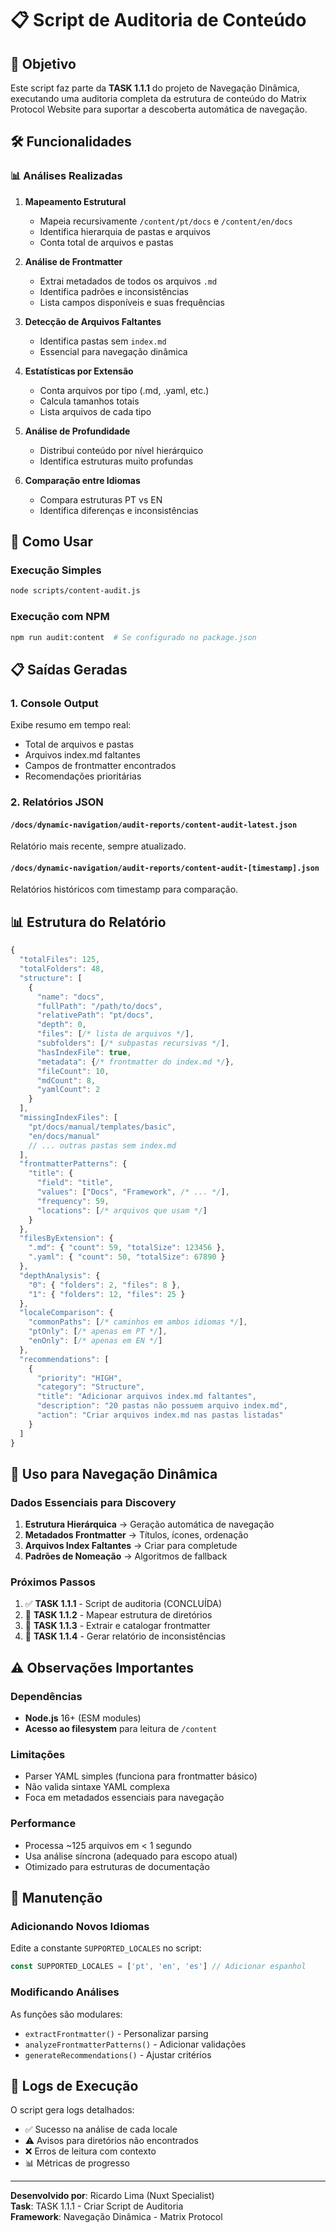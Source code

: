 # 📋 Script de Auditoria de Conteúdo

## 🎯 Objetivo

Este script faz parte da **TASK 1.1.1** do projeto de Navegação Dinâmica, executando uma auditoria completa da estrutura de conteúdo do Matrix Protocol Website para suportar a descoberta automática de navegação.

## 🛠️ Funcionalidades

### 📊 Análises Realizadas

1. **Mapeamento Estrutural**
   - Mapeia recursivamente `/content/pt/docs` e `/content/en/docs`
   - Identifica hierarquia de pastas e arquivos
   - Conta total de arquivos e pastas

2. **Análise de Frontmatter**
   - Extrai metadados de todos os arquivos `.md`
   - Identifica padrões e inconsistências
   - Lista campos disponíveis e suas frequências

3. **Detecção de Arquivos Faltantes**
   - Identifica pastas sem `index.md`
   - Essencial para navegação dinâmica

4. **Estatísticas por Extensão**
   - Conta arquivos por tipo (.md, .yaml, etc.)
   - Calcula tamanhos totais
   - Lista arquivos de cada tipo

5. **Análise de Profundidade**
   - Distribui conteúdo por nível hierárquico
   - Identifica estruturas muito profundas

6. **Comparação entre Idiomas**
   - Compara estruturas PT vs EN
   - Identifica diferenças e inconsistências

## 🚀 Como Usar

### Execução Simples
```bash
node scripts/content-audit.js
```

### Execução com NPM
```bash
npm run audit:content  # Se configurado no package.json
```

## 📋 Saídas Geradas

### 1. Console Output
Exibe resumo em tempo real:
- Total de arquivos e pastas
- Arquivos index.md faltantes  
- Campos de frontmatter encontrados
- Recomendações prioritárias

### 2. Relatórios JSON

#### `/docs/dynamic-navigation/audit-reports/content-audit-latest.json`
Relatório mais recente, sempre atualizado.

#### `/docs/dynamic-navigation/audit-reports/content-audit-[timestamp].json`
Relatórios históricos com timestamp para comparação.

## 📊 Estrutura do Relatório

```javascript
{
  "totalFiles": 125,
  "totalFolders": 48,
  "structure": [
    {
      "name": "docs",
      "fullPath": "/path/to/docs",
      "relativePath": "pt/docs", 
      "depth": 0,
      "files": [/* lista de arquivos */],
      "subfolders": [/* subpastas recursivas */],
      "hasIndexFile": true,
      "metadata": {/* frontmatter do index.md */},
      "fileCount": 10,
      "mdCount": 8,
      "yamlCount": 2
    }
  ],
  "missingIndexFiles": [
    "pt/docs/manual/templates/basic",
    "en/docs/manual"
    // ... outras pastas sem index.md
  ],
  "frontmatterPatterns": {
    "title": {
      "field": "title",
      "values": ["Docs", "Framework", /* ... */],
      "frequency": 59,
      "locations": [/* arquivos que usam */]
    }
  },
  "filesByExtension": {
    ".md": { "count": 59, "totalSize": 123456 },
    ".yaml": { "count": 50, "totalSize": 67890 }
  },
  "depthAnalysis": {
    "0": { "folders": 2, "files": 8 },
    "1": { "folders": 12, "files": 25 }
  },
  "localeComparison": {
    "commonPaths": [/* caminhos em ambos idiomas */],
    "ptOnly": [/* apenas em PT */],
    "enOnly": [/* apenas em EN */]
  },
  "recommendations": [
    {
      "priority": "HIGH",
      "category": "Structure", 
      "title": "Adicionar arquivos index.md faltantes",
      "description": "20 pastas não possuem arquivo index.md",
      "action": "Criar arquivos index.md nas pastas listadas"
    }
  ]
}
```

## 🎯 Uso para Navegação Dinâmica

### Dados Essenciais para Discovery

1. **Estrutura Hierárquica** → Geração automática de navegação
2. **Metadados Frontmatter** → Títulos, ícones, ordenação
3. **Arquivos Index Faltantes** → Criar para completude
4. **Padrões de Nomeação** → Algoritmos de fallback

### Próximos Passos

1. ✅ **TASK 1.1.1** - Script de auditoria (CONCLUÍDA)
2. 🔄 **TASK 1.1.2** - Mapear estrutura de diretórios
3. 🔄 **TASK 1.1.3** - Extrair e catalogar frontmatter
4. 🔄 **TASK 1.1.4** - Gerar relatório de inconsistências

## ⚠️ Observações Importantes

### Dependências
- **Node.js** 16+ (ESM modules)
- **Acesso ao filesystem** para leitura de `/content`

### Limitações
- Parser YAML simples (funciona para frontmatter básico)
- Não valida sintaxe YAML complexa
- Foca em metadados essenciais para navegação

### Performance
- Processa ~125 arquivos em < 1 segundo
- Usa análise síncrona (adequado para escopo atual)
- Otimizado para estruturas de documentação

## 🔧 Manutenção

### Adicionando Novos Idiomas
Edite a constante `SUPPORTED_LOCALES` no script:
```javascript
const SUPPORTED_LOCALES = ['pt', 'en', 'es'] // Adicionar espanhol
```

### Modificando Análises
As funções são modulares:
- `extractFrontmatter()` - Personalizar parsing
- `analyzeFrontmatterPatterns()` - Adicionar validações
- `generateRecommendations()` - Ajustar critérios

## 📝 Logs de Execução

O script gera logs detalhados:
- ✅ Sucesso na análise de cada locale
- ⚠️ Avisos para diretórios não encontrados
- ❌ Erros de leitura com contexto
- 📊 Métricas de progresso

---

**Desenvolvido por**: Ricardo Lima (Nuxt Specialist)  
**Task**: TASK 1.1.1 - Criar Script de Auditoria  
**Framework**: Navegação Dinâmica - Matrix Protocol